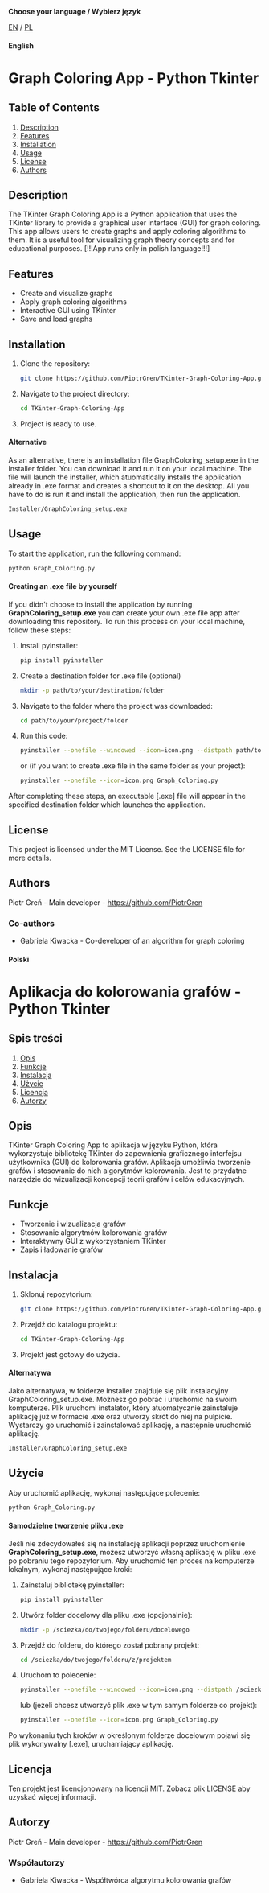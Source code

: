**Choose your language / Wybierz język**

[EN](#english) / [PL](#polski)

#### English

# Graph Coloring App - Python Tkinter

## Table of Contents

1. [Description](#description)
2. [Features](#features)
3. [Installation](#installation)
4. [Usage](#usage)
5. [License](#license)
6. [Authors](#authors)

## Description

The TKinter Graph Coloring App is a Python application that uses the TKinter library to provide a graphical user interface (GUI) for graph coloring. This app allows users to create graphs and apply coloring algorithms to them. It is a useful tool for visualizing graph theory concepts and for educational purposes. [!!!App runs only in polish language!!!]

## Features

- Create and visualize graphs
- Apply graph coloring algorithms
- Interactive GUI using TKinter
- Save and load graphs

## Installation

1. Clone the repository:
   ```sh
   git clone https://github.com/PiotrGren/TKinter-Graph-Coloring-App.git
   ```
2. Navigate to the project directory:
   ```sh
   cd TKinter-Graph-Coloring-App
   ```
3. Project is ready to use.

#### Alternative

As an alternative, there is an installation file GraphColoring_setup.exe in the Installer folder. You can download it and run it on your local machine. The file will launch the installer, which atuomatically installs the application already in .exe format and creates a shortcut to it on the desktop. All you have to do is run it and install the application, then run the application.

```sh
Installer/GraphColoring_setup.exe
```

## Usage

To start the application, run the following command:

```sh
python Graph_Coloring.py
```

#### Creating an .exe file by yourself

If you didn't choose to install the application by running **GraphColoring_setup.exe** you can create your own .exe file app after downloading this repository.
To run this process on your local machine, follow these steps:

1. Install pyinstaller:
   ```sh
   pip install pyinstaller
   ```

2. Create a destination folder for .exe file (optional)
   ```sh
   mkdir -p path/to/your/destination/folder
   ```
   
3. Navigate to the folder where the project was downloaded:
   ```sh
   cd path/to/your/project/folder
   ```

4. Run this code:
   ```sh
   pyinstaller --onefile --windowed --icon=icon.png --distpath path/to/your/destination/folder Graph_Coloring.py
   ```
   or (if you want to create .exe file in the same folder as your project):
   ```sh
   pyinstaller --onefile --icon=icon.png Graph_Coloring.py
   ```
After completing these steps, an executable [.exe] file will appear in the specified destination folder which launches the application.


## License

This project is licensed under the MIT License. See the LICENSE file for more details.

## Authors

Piotr Greń - Main developer - https://github.com/PiotrGren

### Co-authors

- Gabriela Kiwacka - Co-developer of an algorithm for graph coloring


#### Polski

# Aplikacja do kolorowania grafów - Python Tkinter

## Spis treści

1. [Opis](#opis)
2. [Funkcje](#funkcje)
3. [Instalacja](#instalacja)
4. [Użycie](#użycie)
5. [Licencja](#licencja)
6. [Autorzy](#autorzy)

## Opis

TKinter Graph Coloring App to aplikacja w języku Python, która wykorzystuje bibliotekę TKinter do zapewnienia graficznego interfejsu użytkownika (GUI) do kolorowania grafów. Aplikacja umożliwia tworzenie grafów i stosowanie do nich algorytmów kolorowania. Jest to przydatne narzędzie do wizualizacji koncepcji teorii grafów i celów edukacyjnych.

## Funkcje

- Tworzenie i wizualizacja grafów
- Stosowanie algorytmów kolorowania grafów
- Interaktywny GUI z wykorzystaniem TKinter
- Zapis i ładowanie grafów

## Instalacja

1. Sklonuj repozytorium:
   ```sh
   git clone https://github.com/PiotrGren/TKinter-Graph-Coloring-App.git
   ```
2. Przejdź do katalogu projektu:
   ```sh
   cd TKinter-Graph-Coloring-App
   ```
3. Projekt jest gotowy do użycia.

#### Alternatywa

Jako alternatywa, w folderze Installer znajduje się plik instalacyjny GraphColoring_setup.exe. Możnesz go pobrać i uruchomić na swoim komputerze. Plik uruchomi instalator, który atuomatycznie zainstaluje aplikację już w formacie .exe oraz utworzy skrót do niej na pulpicie. Wystarczy go uruchomić i zainstalować aplikację, a następnie uruchomić aplikację.

```sh
Installer/GraphColoring_setup.exe
```

## Użycie

Aby uruchomić aplikację, wykonaj następujące polecenie:

```sh
python Graph_Coloring.py
```

#### Samodzielne tworzenie pliku .exe

Jeśli nie zdecydowałeś się na instalację aplikacji poprzez uruchomienie **GraphColoring_setup.exe**, możesz utworzyć własną aplikację w pliku .exe po pobraniu tego repozytorium.
Aby uruchomić ten proces na komputerze lokalnym, wykonaj następujące kroki:

1. Zainstaluj bibliotekę pyinstaller:
   ```sh
   pip install pyinstaller
   ```
   
2. Utwórz folder docelowy dla pliku .exe (opcjonalnie):
   ```sh
   mkdir -p /sciezka/do/twojego/folderu/docelowego
   ```

3. Przejdź do folderu, do którego został pobrany projekt:
   ```sh
   cd /sciezka/do/twojego/folderu/z/projektem
   ```

4. Uruchom to polecenie:
   ```sh
   pyinstaller --onefile --windowed --icon=icon.png --distpath /sciezka/do/twojego/folderu/docelowego Graph_Coloring.py
   ```
   lub (jeżeli chcesz utworzyć plik .exe w tym samym folderze co projekt):
   ```sh
   pyinstaller --onefile --icon=icon.png Graph_Coloring.py
   ```
Po wykonaniu tych kroków w określonym folderze docelowym pojawi się plik wykonywalny [.exe], uruchamiający aplikację.

## Licencja

Ten projekt jest licencjonowany na licencji MIT. Zobacz plik LICENSE aby uzyskać więcej informacji.

## Autorzy

Piotr Greń - Main developer - https://github.com/PiotrGren

### Współautorzy

- Gabriela Kiwacka - Współtwórca algorytmu kolorowania grafów

